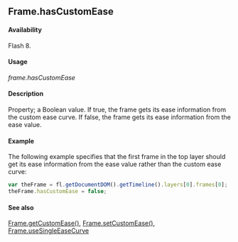 ## Frame.hasCustomEase

#### Availability

Flash 8.

#### Usage

*frame.hasCustomEase*

#### Description

Property; a Boolean value. If true, the frame gets its ease information from the custom ease curve. If false, the frame gets its ease information from the ease value.

#### Example

The following example specifies that the first frame in the top layer should get its ease information from the ease value rather than the custom ease curve:

```javascript
var theFrame = fl.getDocumentDOM().getTimeline().layers[0].frames[0];
theFrame.hasCustomEase = false;
```

#### See also

[Frame.getCustomEase()](../Frame_object/Frame6.md), [Frame.setCustomEase()](../Frame_object/Frame24.md), [Frame.useSingleEaseCurve](../Frame_object/Frame40.md)
